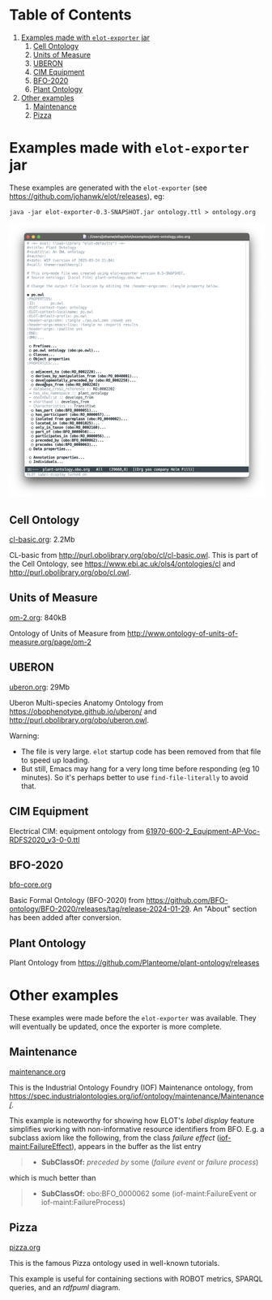 
# Table of Contents

1.  [Examples made with `elot-exporter` jar](#org3618c0b)
    1.  [Cell Ontology](#org3465f64)
    2.  [Units of Measure](#org91775e3)
    3.  [UBERON](#org38f29a6)
    4.  [CIM Equipment](#org109f01e)
    5.  [BFO-2020](#org745f387)
    6.  [Plant Ontology](#org6ad8bb7)
2.  [Other examples](#org9d15180)
    1.  [Maintenance](#org08e8e1e)
    2.  [Pizza](#org7a01c40)



<a id="org3618c0b"></a>

# Examples made with `elot-exporter` jar

These examples are generated with the `elot-exporter` (see <https://github.com/johanwk/elot/releases>), eg:

    java -jar elot-exporter-0.3-SNAPSHOT.jar ontology.ttl > ontology.org

![img](plant-ontology.png)


<a id="org3465f64"></a>

## Cell Ontology

[cl-basic.org](./cl-basic.md): 2.2Mb

CL-basic from <http://purl.obolibrary.org/obo/cl/cl-basic.owl>.
This is part of the Cell Ontology, see <https://www.ebi.ac.uk/ols4/ontologies/cl> and <http://purl.obolibrary.org/obo/cl.owl>.


<a id="org91775e3"></a>

## Units of Measure

[om-2.org](./om-2.md): 840kB

Ontology of Units of Measure from <http://www.ontology-of-units-of-measure.org/page/om-2>


<a id="org38f29a6"></a>

## UBERON

[uberon.org](./uberon.md): 29Mb

Uberon Multi-species Anatomy Ontology from <https://obophenotype.github.io/uberon/> and <http://purl.obolibrary.org/obo/uberon.owl>.

Warning: 

-   The file is very large. `elot` startup code has been removed from that file to speed up loading.
-   But still, Emacs may hang for a very long time before responding (eg 10 minutes). So it's perhaps better to use `find-file-literally` to avoid that.


<a id="org109f01e"></a>

## CIM Equipment

[BROKEN LINK: 61970-600-2\_Equipment-AP-Voc-RDFS2020\_v3-0-0.org]: 305kB

Electrical CIM: equipment ontology from [61970-600-2\_Equipment-AP-Voc-RDFS2020\_v3-0-0.ttl](https://github.com/Sveino/Inst4CIM-KG/blob/develop/rdfs-improved/CGMES/ttl/61970-600-2_Equipment-AP-Voc-RDFS2020_v3-0-0.ttl)


<a id="org745f387"></a>

## BFO-2020

[bfo-core.org](bfo-core.md)

Basic Formal Ontology (BFO-2020) from <https://github.com/BFO-ontology/BFO-2020/releases/tag/release-2024-01-29>.
An "About" section has been added after conversion.


<a id="org6ad8bb7"></a>

## Plant Ontology

[BROKEN LINK: plant-ontology.obo.org]: 1.8M

Plant Ontology from <https://github.com/Planteome/plant-ontology/releases>


<a id="org9d15180"></a>

# Other examples

These examples were made before the `elot-exporter` was available. They
will eventually be updated, once the exporter is more complete.


<a id="org08e8e1e"></a>

## Maintenance

[maintenance.org](maintenance.md)

This is the Industrial Ontology Foundry (IOF) Maintenance ontology, from <https://spec.industrialontologies.org/iof/ontology/maintenance/Maintenance/>.

This example is noteworthy for showing how ELOT's *label display* feature simplifies working with non-informative resource identifiers from BFO. 
E.g. a subclass axiom like the following, from the class *failure effect* ([iof-maint:FailureEffect](https://spec.industrialontologies.org/iof/ontology/maintenance/Maintenance/FailureEffect)), appears in the buffer as the list entry

> -   **SubClassOf:** *preceded by* some (*failure event* or *failure process*)

which is much better than

> -   **SubClassOf:** obo:BFO\_0000062 some (iof-maint:FailureEvent or iof-maint:FailureProcess)


<a id="org7a01c40"></a>

## Pizza

[pizza.org](pizza.md)

This is the famous Pizza ontology used in well-known tutorials.

This example is useful for containing sections with ROBOT metrics,
SPARQL queries, and an *rdfpuml* diagram.

